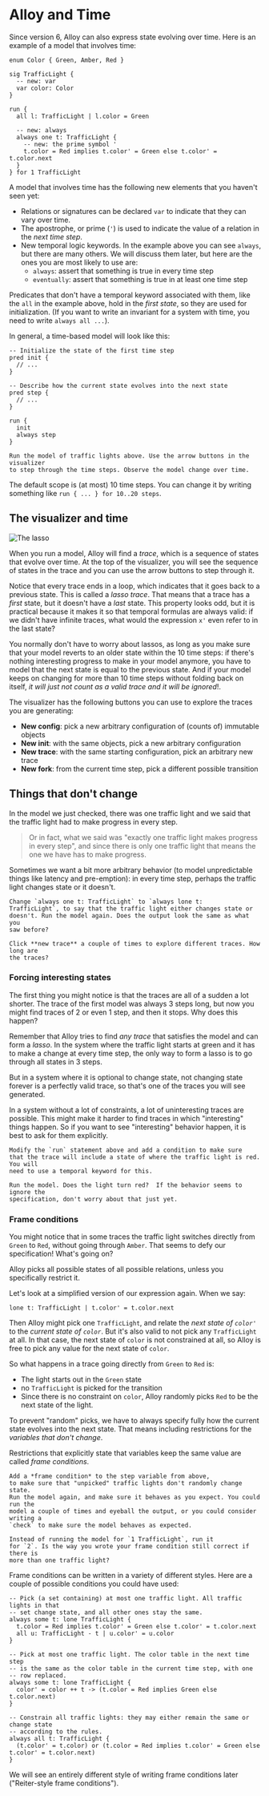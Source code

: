 # Alloy and Time

Since version 6, Alloy can also express state evolving over time.
Here is an example of a model that involves time:

```alloy
enum Color { Green, Amber, Red }

sig TrafficLight {
  -- new: var
  var color: Color
}

run {
  all l: TrafficLight | l.color = Green

  -- new: always
  always one t: TrafficLight {
    -- new: the prime symbol '
    t.color = Red implies t.color' = Green else t.color' = t.color.next
  }
} for 1 TrafficLight
```

A model that involves time has the following new elements
that you haven't seen yet:

- Relations or signatures can be declared `var` to indicate that they
  can vary over time.
- The apostrophe, or prime (`'`) is used to indicate the value of a
  relation in the *next time step*.
- New temporal logic keywords. In the example above you can see `always`,
  but there are many others. We will discuss them later, but here are
  the ones you are most likely to use are:
  - `always`: assert that something is true in every time step
  - `eventually`: assert that something is true in at least one time step

Predicates that don't have a temporal keyword associated with them, like
the `all` in the example above, hold in the *first state*, so they are used
for initialization. (If you want to write an invariant for a system
with time, you need to write `always all ...`).

In general, a time-based model will look like this:

```alloy
-- Initialize the state of the first time step
pred init {
  // ...
}

-- Describe how the current state evolves into the next state
pred step {
  // ...
}

run {
  init
  always step
}
```

```admonish tip title="Exercise"
Run the model of traffic lights above. Use the arrow buttons in the visualizer
to step through the time steps. Observe the model change over time.
```

The default scope is (at most) 10 time steps. You can change it by writing
something like `run { ... } for 10..20 steps`.

## The visualizer and time

![The lasso](lasso.png)

When you run a model, Alloy will find a *trace*, which is a sequence of
states that evolve over time. At the top of the visualizer, you will
see the sequence of states in the trace and you can use the arrow
buttons to step through it.

Notice that every trace ends in a loop, which indicates that it goes back to a
previous state. This is called a *lasso trace*. That means that a trace has a
*first* state, but it doesn't have a *last* state. This property looks odd,
but it is practical because it makes it so that temporal formulas are always
valid: if we didn't have infinite traces, what would the expression `x'` even
refer to in the last state?

You normally don't have to worry about lassos, as long as you make sure that
your model reverts to an older state within the 10 time steps: if there's
nothing interesting progress to make in your model anymore, you have to model
that the next state is equal to the previous state. And if your model keeps on
changing for more than 10 time steps without folding back on itself, *it will
just not count as a valid trace and it will be ignored*!.

The visualizer has the following buttons you can use to explore the traces
you are generating:

- **New config**: pick a new arbitrary configuration of (counts of) immutable objects
- **New init**: with the same objects, pick a new arbitrary configuration
- **New trace**: with the same starting configuration, pick an arbitrary new trace
- **New fork**: from the current time step, pick a different possible transition

## Things that don't change

In the model we just checked, there was one traffic light and we said that the
traffic light had to make progress in every step.

> Or in fact, what we said was "exactly one traffic light makes progress in
every step", and since there is only one traffic light that means the one we
have has to make progress.

Sometimes we want a bit more arbitrary behavior (to model unpredictable things
like latency and pre-emption): in every time step, perhaps the traffic light
changes state or it doesn't.

```admonish tip title="Exercise"
Change `always one t: TrafficLight` to `always lone t:
TrafficLight`, to say that the traffic light either changes state or
doesn't. Run the model again. Does the output look the same as what you
saw before?

Click **new trace** a couple of times to explore different traces. How long are
the traces?
```

### Forcing interesting states

The first thing you might notice is that the traces are all of a sudden a lot
shorter. The trace of the first model was always 3 steps long, but now you might
find traces of 2 or even 1 step, and then it stops. Why does this happen?

Remember that Alloy tries to find *any trace* that satisfies the model and can
form a *lasso*. In the system where the traffic light starts at green and it has
to make a change at every time step, the only way to form a lasso is to go
through all states in 3 steps.

But in a system where it is optional to change state, not changing state forever
is a perfectly valid trace, so that's one of the traces you will see generated.

In a system without a lot of constraints, a lot of uninteresting traces are
possible. This might make it harder to find traces in which "interesting" things
happen. So if you want to see "interesting" behavior happen, it is best to
ask for them explicitly.

```admonish tip title="Exercise"
Modify the `run` statement above and add a condition to make sure
that the trace will include a state of where the traffic light is red. You will
need to use a temporal keyword for this.

Run the model. Does the light turn red?  If the behavior seems to ignore the
specification, don't worry about that just yet.
```

### Frame conditions

You might notice that in some traces the traffic light switches directly from
`Green` to `Red`, without going through `Amber`. That seems to defy our
specification! What's going on?

Alloy picks all possible states of all possible relations, unless you
specifically restrict it.

Let's look at a simplified version of our expression again. When we say:

```alloy
lone t: TrafficLight | t.color' = t.color.next
```

Then Alloy might pick one `TrafficLight`, and relate the *next state of
`color'`* to the *current state of `color`*. But it's also valid to not pick any
`TrafficLight` at all. In that case, the next state of `color` is not constrained
at all, so Alloy is free to pick any value for the next state of `color`.

So what happens in a trace going directly from `Green` to `Red` is:

- The light starts out in the `Green` state
- no `TrafficLight` is picked for the transition
- Since there is no constraint on `color`, Alloy randomly picks `Red` to be the
  next state of the light.

To prevent "random" picks, we have to always specify fully how the current state
evolves into the next state. That means including restrictions for the *variables
that don't change*.

Restrictions that explicitly state that variables keep the same value are
called *frame conditions*.

```admonish tip title="Exercise"
Add a *frame condition* to the step variable from above,
to make sure that "unpicked" traffic lights don't randomly change state.
Run the model again, and make sure it behaves as you expect. You could run the
model a couple of times and eyeball the output, or you could consider writing a
`check` to make sure the model behaves as expected.
```

```admonish tip title="Exercise"
Instead of running the model for `1 TrafficLight`, run it
for `2`. Is the way you wrote your frame condition still correct if there is
more than one traffic light?
```

Frame conditions can be written in a variety of different styles. Here are
a couple of possible conditions you could have used:

```alloy
-- Pick (a set containing) at most one traffic light. All traffic lights in that
-- set change state, and all other ones stay the same.
always some t: lone TrafficLight {
  t.color = Red implies t.color' = Green else t.color' = t.color.next
  all u: TrafficLight - t | u.color' = u.color
}

-- Pick at most one traffic light. The color table in the next time step
-- is the same as the color table in the current time step, with one
-- row replaced.
always some t: lone TrafficLight {
  color' = color ++ t -> (t.color = Red implies Green else t.color.next)
}

-- Constrain all traffic lights: they may either remain the same or change state
-- according to the rules.
always all t: TrafficLight {
  (t.color' = t.color) or (t.color = Red implies t.color' = Green else t.color' = t.color.next)
}
```

We will see an entirely different style of writing frame conditions later
("Reiter-style frame conditions").
